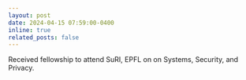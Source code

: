 ```yaml
---
layout: post
date: 2024-04-15 07:59:00-0400
inline: true
related_posts: false
---
```


Received fellowship to attend SuRI, EPFL on on Systems, Security, and Privacy.

